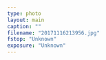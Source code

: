 ```yaml
---
type: photo
layout: main
caption: ""
filename: "20171116213956.jpg"
fstop: "Unknown"
exposure: "Unknown"
---
```

